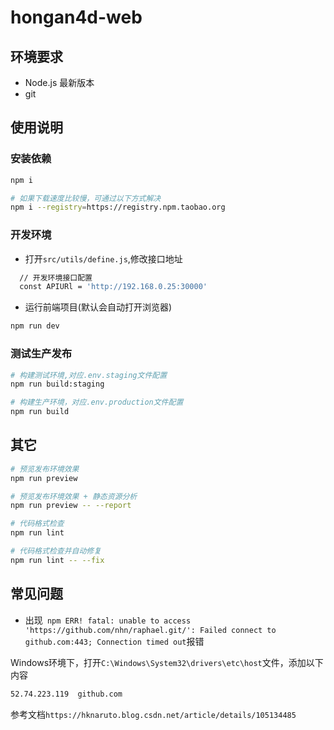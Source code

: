 # hongan4d-web

## 环境要求

- Node.js 最新版本
- git

## 使用说明
### 安装依赖
```bash
npm i

# 如果下载速度比较慢，可通过以下方式解决
npm i --registry=https://registry.npm.taobao.org
```
### 开发环境
- 打开`src/utils/define.js`,修改接口地址
```bash
  // 开发环境接口配置
  const APIURl = 'http://192.168.0.25:30000'
```
- 运行前端项目(默认会自动打开浏览器)
```bash
npm run dev
```

### 测试生产发布
```bash
# 构建测试环境,对应.env.staging文件配置
npm run build:staging

# 构建生产环境，对应.env.production文件配置
npm run build
```

## 其它

```bash
# 预览发布环境效果
npm run preview

# 预览发布环境效果 + 静态资源分析
npm run preview -- --report

# 代码格式检查
npm run lint

# 代码格式检查并自动修复
npm run lint -- --fix
```
## 常见问题

- 出现`
npm ERR! fatal: unable to access 'https://github.com/nhn/raphael.git/': Failed connect to github.com:443; Connection timed out`报错

Windows环境下，打开`C:\Windows\System32\drivers\etc\host`文件，添加以下内容

```bash
52.74.223.119  github.com
```

参考文档`https://hknaruto.blog.csdn.net/article/details/105134485`
